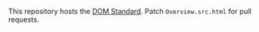 This repository hosts the [DOM Standard](https://dom.spec.whatwg.org/). Patch
`Overview.src.html` for pull requests.
